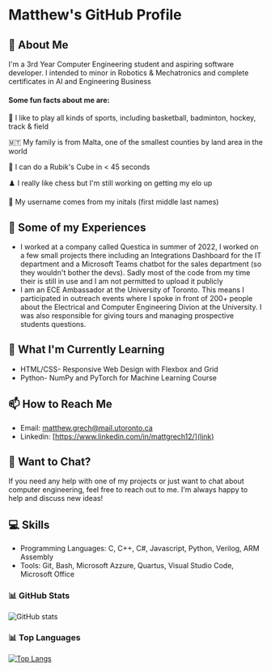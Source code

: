 # Matthew's GitHub Profile

## 👋 About Me
I'm a 3rd Year Computer Engineering student and aspiring software developer. I intended to minor in Robotics & Mechatronics and complete certificates in AI and Engineering Business  
#### Some fun facts about me are:  

🏀 I like to play all kinds of sports, including basketball, badminton, hockey, track & field  

🇲🇹 My family is from Malta, one of the smallest counties by land area in the world  

🧩 I can do a Rubik's Cube in < 45 seconds  

♟️ I really like chess but I'm still working on getting my elo up 

🔎 My username comes from my initals (first middle last names)


## 🔭 Some of my Experiences

- I worked at a company called Questica in summer of 2022, I worked on a few small projects there including an Integrations Dashboard for the IT department and a Microsoft Teams chatbot for the sales department (so they wouldn't bother the devs). Sadly most of the code from my time their is still in use and I am not permitted to upload it publicly
- I am an ECE Ambassador at the University of Toronto. This means I participated in outreach events where I spoke in front of 200+ people about the Electrical and Computer Engineering Divion at the University. I was also responsible for giving tours and managing prospective students questions.


## 🌱 What I'm Currently Learning

- HTML/CSS- Responsive Web Design with Flexbox and Grid
- Python- NumPy and PyTorch for Machine Learning Course

## 📫 How to Reach Me

- Email: [matthew.grech@mail.utoronto.ca](link)
- Linkedin: [https://www.linkedin.com/in/mattgrech12/](link)

## 🤔 Want to Chat?

If you need any help with one of my projects or just want to chat about computer engineering, feel free to reach out to me. I'm always happy to help and discuss new ideas!

## 💻 Skills

- Programming Languages: C, C++, C#, Javascript, Python, Verilog, ARM Assembly 
- Tools: Git, Bash, Microsoft Azzure, Quartus, Visual Studio Code, Microsoft Office

### 📊 GitHub Stats

![GitHub stats](https://github-readme-stats.vercel.app/api?username=MEGmax&show_icons=true&theme=tokyonight)

### 📊 Top Languages

[![Top Langs](https://github-readme-stats.vercel.app/api/top-langs/?username=MEGmax&theme=tokyonight)](https://github.com/MEGmax/github-readme-stats)
